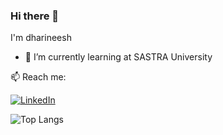 ### Hi there 👋

I'm dharineesh
- 🌱 I’m currently learning at SASTRA University

📫 Reach me:

 <a href="https://www.linkedin.com/in/dharineesh17/">![LinkedIn](https://img.shields.io/badge/LinkedIn-0077B5?style=for-the-badge&logo=linkedin&logoColor=white)</a>

![Top Langs](https://github-readme-stats.vercel.app/api/top-langs/?username=dharineesh17&layout=compact)



<!--
**dharineesh17/dharineesh17** is a ✨ _special_ ✨ repository because its `README.md` (this file) appears on your GitHub profile.

Here are some ideas to get you started:

- 🔭 I’m currently working on ...
- 🌱 I’m currently learning ...
- 👯 I’m looking to collaborate on ...
- 🤔 I’m looking for help with ...
- 💬 Ask me about ...
- 📫 How to reach me: ...
- 😄 Pronouns: ...
- ⚡ Fun fact: ...
-->
